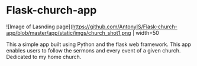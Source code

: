 # Flask-church-app
![Image of Lasnding page](https://github.com/AntonyIS/Flask-church-app/blob/master/app/static/imgs/church_shot1.png | width=50

This a simple app built using Python and the flask web framework. This app enables users to follow the sermons and every event of a given church. Dedicated to my home church.
